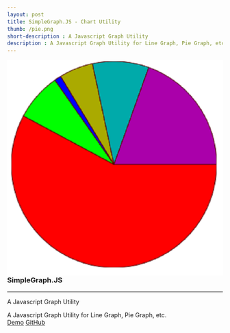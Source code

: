 ```yaml
---
layout: post
title: SimpleGraph.JS - Chart Utility
thumb: /pie.png
short-description : A Javascript Graph Utility
description : A Javascript Graph Utility for Line Graph, Pie Graph, etc.
---
```

<img src="/pie.png" align="left" class="img">
<h3>SimpleGraph.JS</h3>
<hr>
<p>A Javascript Graph Utility</p>
<p class="detail">
  A Javascript Graph Utility for Line Graph, Pie Graph, etc.<br>
  <a href="#" class="cta" onclick="window.open('https://truemaxdh.github.io/simpleGraph.js/');">Demo</a>
  <a href="#" class="cta" onclick="window.open('https://github.com/truemaxdh/simpleGraph.js');">GitHub</a>
</p>
